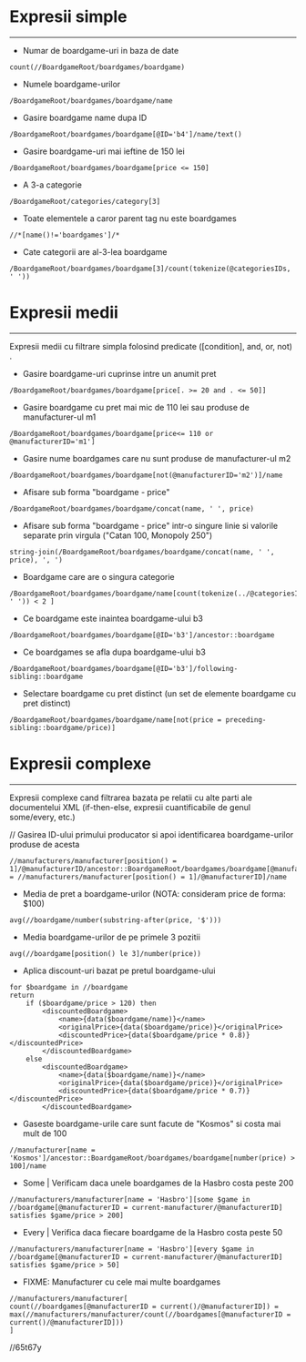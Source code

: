 # Expresii simple
---------------------------------------------------------------

* Numar de boardgame-uri in baza de date
```xpath2
count(//BoardgameRoot/boardgames/boardgame)
```

* Numele boardgame-urilor
```xpath2
/BoardgameRoot/boardgames/boardgame/name
```
* Gasire boardgame name dupa ID
```xpath2
/BoardgameRoot/boardgames/boardgame[@ID='b4']/name/text()
```

* Gasire boardgame-uri mai ieftine de 150 lei
```xpath2
/BoardgameRoot/boardgames/boardgame[price <= 150]
```

* A 3-a categorie
```xpath2
/BoardgameRoot/categories/category[3]
```
* Toate elementele a caror parent tag nu este boardgames
```xpath2
//*[name()!='boardgames']/*
```

* Cate categorii are al-3-lea boardgame
```xpath2
/BoardgameRoot/boardgames/boardgame[3]/count(tokenize(@categoriesIDs, ' '))
```

# Expresii medii
---------------------------------------------------------------

Expresii medii cu filtrare simpla folosind predicate ([condition], and, or, not) .

* Gasire boardgame-uri cuprinse intre un anumit pret
```xpath2
/BoardgameRoot/boardgames/boardgame[price[. >= 20 and . <= 50]]
```
* Gasire boardgame cu pret mai mic de 110 lei sau produse de manufacturer-ul m1
```xpath2
/BoardgameRoot/boardgames/boardgame[price<= 110 or @manufacturerID='m1']
```

* Gasire nume boardgames care nu sunt produse de manufacturer-ul m2
```xpath2
/BoardgameRoot/boardgames/boardgame[not(@manufacturerID='m2')]/name
```

* Afisare sub forma "boardgame - price"
```xpath2
/BoardgameRoot/boardgames/boardgame/concat(name, ' ', price)
```

* Afisare sub forma "boardgame - price" intr-o singure linie si valorile separate prin virgula ("Catan 100, Monopoly 250")
```xpath2
string-join(/BoardgameRoot/boardgames/boardgame/concat(name, ' ', price), ', ')
```

* Boardgame care are o singura categorie
```xpath2
/BoardgameRoot/boardgames/boardgame/name[count(tokenize(../@categoriesIDs, ' ')) < 2 ]
```

* Ce boardgame este inaintea boardgame-ului b3
```xpath2
/BoardgameRoot/boardgames/boardgame[@ID='b3']/ancestor::boardgame
```

* Ce boardgames se afla dupa boardgame-ului b3
```xpath2
/BoardgameRoot/boardgames/boardgame[@ID='b3']/following-sibling::boardgame
```

* Selectare boardgame cu pret distinct (un set de elemente boardgame cu pret distinct)
```xpath2
/BoardgameRoot/boardgames/boardgame/name[not(price = preceding-sibling::boardgame/price)]
```

# Expresii complexe
---------------------------------------------------------------

Expresii complexe cand filtrarea bazata pe relatii cu alte parti ale documentelui XML (if-then-else, expresii cuantificabile de genul some/every, etc.)

// Gasirea ID-ului primului producator si apoi identificarea boardgame-urilor produse de acesta
```xpath2
//manufacturers/manufacturer[position() = 1]/@manufacturerID/ancestor::BoardgameRoot/boardgames/boardgame[@manufacturerID = //manufacturers/manufacturer[position() = 1]/@manufacturerID]/name

```

* Media de pret a boardgame-urilor (NOTA: consideram price de forma: $100)
```xpath2
avg(//boardgame/number(substring-after(price, '$')))
```

* Media boardgame-urilor de pe primele 3 pozitii
```xpath2
avg(//boardgame[position() le 3]/number(price))
```

* Aplica discount-uri bazat pe pretul boardgame-ului
```xpath2
for $boardgame in //boardgame
return
    if ($boardgame/price > 120) then
        <discountedBoardgame>
            <name>{data($boardgame/name)}</name>
            <originalPrice>{data($boardgame/price)}</originalPrice>
            <discountedPrice>{data($boardgame/price * 0.8)}</discountedPrice>
        </discountedBoardgame>
    else
        <discountedBoardgame>
            <name>{data($boardgame/name)}</name>
            <originalPrice>{data($boardgame/price)}</originalPrice>
            <discountedPrice>{data($boardgame/price * 0.7)}</discountedPrice>
        </discountedBoardgame>
```

* Gaseste boardgame-urile care sunt facute de "Kosmos" si costa mai mult de 100
```xpath2
//manufacturer[name = 'Kosmos']/ancestor::BoardgameRoot/boardgames/boardgame[number(price) > 100]/name

```

* Some | Verificam daca unele boardgames de la Hasbro costa peste 200
```xpath2
//manufacturers/manufacturer[name = 'Hasbro'][some $game in //boardgame[@manufacturerID = current-manufacturer/@manufacturerID] satisfies $game/price > 200]
```

* Every | Verifica daca fiecare boardgame de la Hasbro costa peste 50 
```xpath2
//manufacturers/manufacturer[name = 'Hasbro'][every $game in //boardgame[@manufacturerID = current-manufacturer/@manufacturerID] satisfies $game/price > 50]
```

* FIXME: Manufacturer cu cele mai multe boardgames
```xpath2
//manufacturers/manufacturer[
count(//boardgames[@manufacturerID = current()/@manufacturerID]) =
max(//manufacturers/manufacturer/count(//boardgames[@manufacturerID = current()/@manufacturerID]))
]
```
//65t67y